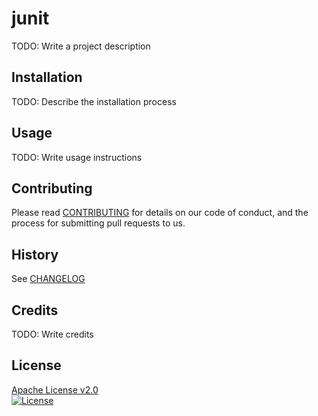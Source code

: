# junit

TODO: Write a project description

## Installation

TODO: Describe the installation process

## Usage

TODO: Write usage instructions

## Contributing

Please read [CONTRIBUTING](CONTRIBUTING.markdown) for details on our code of conduct, and the process for submitting pull requests to us.

## History

See [CHANGELOG](CHANGELOG.markdown)

## Credits

TODO: Write credits

## License

[Apache License v2.0](LICENSE)  
[![License](https://img.shields.io/badge/license-Apache%202.0-blue.svg?style=flat)](http://www.apache.org/licenses/LICENSE-2.0.html)